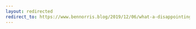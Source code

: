 ```yaml
---
layout: redirected
redirect_to: https://www.bennorris.blog/2019/12/06/what-a-disappointing.html
---
```

